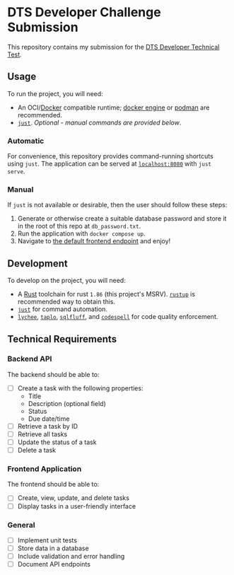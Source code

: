 # DTS Developer Challenge Submission

This repository contains my submission for the [DTS Developer Technical Test](https://github.com/hmcts/dts-developer-challenge).

## Usage

To run the project, you will need:

- An OCI/[Docker](https://www.docker.com/) compatible runtime; [docker engine](https://docs.docker.com/engine/) or [podman](https://podman.io/) are recommended.
- [`just`](https://github.com/casey/just).
  *Optional - manual commands are provided below*.

### Automatic

For convenience, this repository provides command-running shortcuts using `just`.
The application can be served at [`localhost:8080`](http://localhost:8080) with `just serve`.

### Manual

If `just` is not available or desirable, then the user should follow these steps:

1. Generate or otherwise create a suitable database password and store it in the root of this repo at `db_password.txt`.
2. Run the application with `docker compose up`.
3. Navigate to [the default frontend endpoint](http://localhost:8080) and enjoy!

## Development

To develop on the project, you will need:

- A [Rust](https://www.rust-lang.org/) toolchain for rust `1.86` (this project's MSRV).
  [`rustup`](https://rustup.rs/) is recommended way to obtain this.
- [`just`](https://github.com/casey/just) for command automation.
- [`lychee`](https://github.com/lycheeverse/lychee),
  [`taplo`](https://github.com/tamasfe/taplo),
  [`sqlfluff`](https://github.com/sqlfluff/sqlfluff),
  and [`codespell`](https://github.com/codespell-project/codespell)
  for code quality enforcement.

## Technical Requirements

### Backend API

The backend should be able to:

- [ ] Create a task with the following properties:
   - Title
   - Description (optional field)
   - Status
   - Due date/time
- [ ] Retrieve a task by ID
- [ ] Retrieve all tasks
- [ ] Update the status of a task
- [ ] Delete a task

### Frontend Application

The frontend should be able to:

- [ ] Create, view, update, and delete tasks
- [ ] Display tasks in a user-friendly interface

### General

- [ ] Implement unit tests
- [ ] Store data in a database
- [ ] Include validation and error handling
- [ ] Document API endpoints

